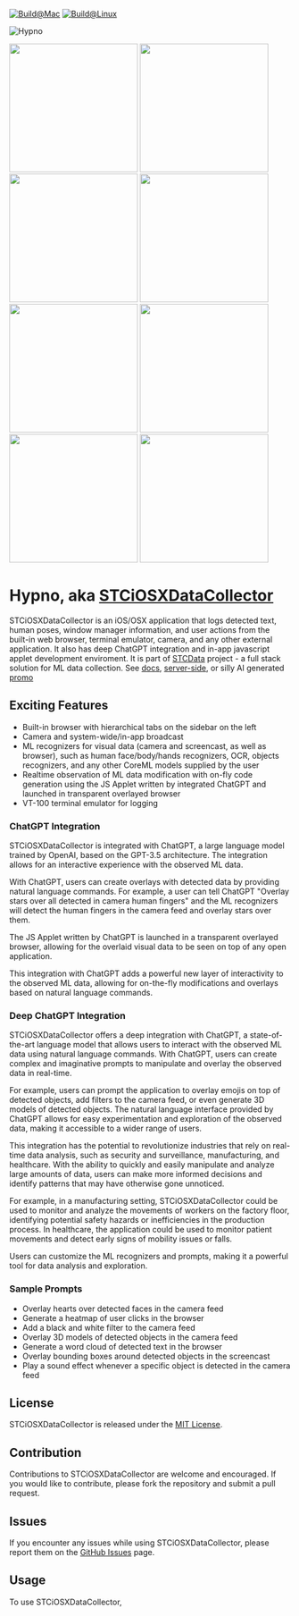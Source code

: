 
[![Build@Mac](https://github.com/STCData/Hypno/actions/workflows/xcodebuild.yml/badge.svg)](https://github.com/STCData/Hypno/actions/workflows/xcodebuild.yml)
[![Build@Linux](https://github.com/STCData/Hypno/actions/workflows/linuxbuild.yml/badge.svg)](https://github.com/STCData/Hypno/actions/workflows/linuxbuild.yml)


![Hypno](https://user-images.githubusercontent.com/309302/227965148-afe71d74-7fb5-445b-b7c5-62be89181b21.png)


<img src="https://user-images.githubusercontent.com/309302/228344148-64a471e8-f617-4ce2-b24c-e62ed6c9633c.mp4" width="230"> <img src="https://user-images.githubusercontent.com/309302/228344120-0f92e804-0301-48cc-b00e-d21c9c253e1e.mp4" width="230">  <img src="https://user-images.githubusercontent.com/309302/228344127-26eca1d5-42e3-4cf0-b278-354a35051135.mp4" width="230">  <img src="https://user-images.githubusercontent.com/309302/228344135-72bb9da2-f1ed-48c1-be45-33eb27b634f5.mp4" width="230">  <img src="https://user-images.githubusercontent.com/309302/228344132-771f3e4a-123d-44f7-b390-65eb27a91b74.mp4" width="230"> <img src="https://user-images.githubusercontent.com/309302/228344143-0df7478f-7d03-43aa-887c-4b6263621880.mp4" width="230"> <img src="https://user-images.githubusercontent.com/309302/228344138-ece2eb9e-12b3-4ed2-acdb-3d71242f9e2f.mp4" width="230">  <img src="https://user-images.githubusercontent.com/309302/228344135-72bb9da2-f1ed-48c1-be45-33eb27b634f5.mp4" width="230"> 












# Hypno, aka [STCiOSXDataCollector](https://stcdata.github.io/STCData/docs/Collectors/ios.html)

STCiOSXDataCollector is an iOS/OSX application that logs detected text, human poses, window manager information, and user actions from the built-in web browser, terminal emulator, camera, and any other external application. It also has deep ChatGPT integration and in-app javascript applet development enviroment. It is part of [STCData](https://github.com/STCData) project - a full stack solution for ML data collection. See [docs](https://stcdata.github.io/STCData/), [server-side](https://github.com/STCData/STCDataServer), or silly AI generated [promo](https://tome.app/stc-9d6/shoggoth-binding-collaborative-ml-data-preprocessing-with-chat-driven-editing-clfjg4et32cgs9m422fqijwvt)

## Exciting Features

* Built-in browser with hierarchical tabs on the sidebar on the left
* Camera and system-wide/in-app broadcast
* ML recognizers for visual data (camera and screencast, as well as browser), such as human face/body/hands recognizers, OCR, objects recognizers, and any other CoreML models supplied by the user
* Realtime observation of ML data modification with on-fly code generation using the JS Applet written by integrated ChatGPT and launched in transparent overlayed browser
* VT-100 terminal emulator for logging

### ChatGPT Integration

STCiOSXDataCollector is integrated with ChatGPT, a large language model trained by OpenAI, based on the GPT-3.5 architecture. The integration allows for an interactive experience with the observed ML data.

With ChatGPT, users can create overlays with detected data by providing natural language commands. For example, a user can tell ChatGPT "Overlay stars over all detected in camera human fingers" and the ML recognizers will detect the human fingers in the camera feed and overlay stars over them. 

The JS Applet written by ChatGPT is launched in a transparent overlayed browser, allowing for the overlaid visual data to be seen on top of any open application.

This integration with ChatGPT adds a powerful new layer of interactivity to the observed ML data, allowing for on-the-fly modifications and overlays based on natural language commands.

### Deep ChatGPT Integration

STCiOSXDataCollector offers a deep integration with ChatGPT, a state-of-the-art language model that allows users to interact with the observed ML data using natural language commands. With ChatGPT, users can create complex and imaginative prompts to manipulate and overlay the observed data in real-time.

For example, users can prompt the application to overlay emojis on top of detected objects, add filters to the camera feed, or even generate 3D models of detected objects. The natural language interface provided by ChatGPT allows for easy experimentation and exploration of the observed data, making it accessible to a wider range of users.


This integration has the potential to revolutionize industries that rely on real-time data analysis, such as security and surveillance, manufacturing, and healthcare. With the ability to quickly and easily manipulate and analyze large amounts of data, users can make more informed decisions and identify patterns that may have otherwise gone unnoticed.

For example, in a manufacturing setting, STCiOSXDataCollector could be used to monitor and analyze the movements of workers on the factory floor, identifying potential safety hazards or inefficiencies in the production process. In healthcare, the application could be used to monitor patient movements and detect early signs of mobility issues or falls.


Users can customize the ML recognizers and prompts, making it a powerful tool for data analysis and exploration.

### Sample Prompts

- Overlay hearts over detected faces in the camera feed
- Generate a heatmap of user clicks in the browser
- Add a black and white filter to the camera feed
- Overlay 3D models of detected objects in the camera feed
- Generate a word cloud of detected text in the browser
- Overlay bounding boxes around detected objects in the screencast
- Play a sound effect whenever a specific object is detected in the camera feed

## License

STCiOSXDataCollector is released under the [MIT License](https://opensource.org/licenses/MIT).

## Contribution

Contributions to STCiOSXDataCollector are welcome and encouraged. If you would like to contribute, please fork the repository and submit a pull request.

## Issues

If you encounter any issues while using STCiOSXDataCollector, please report them on the [GitHub Issues](https://github.com/USERNAME/REPOSITORY/issues) page.

## Usage

To use STCiOSXDataCollector,


